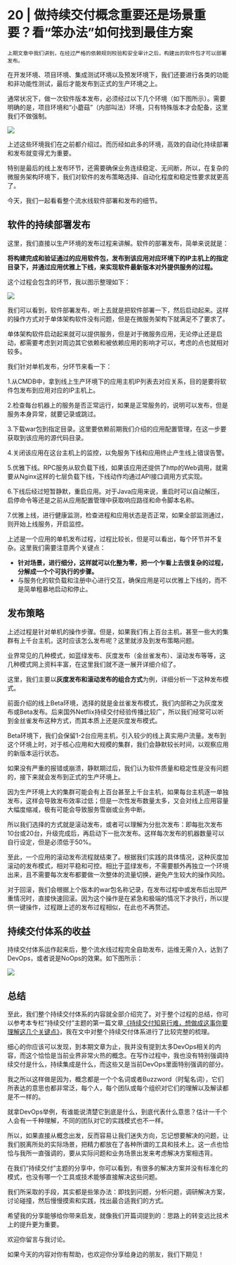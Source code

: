 # 20 | 做持续交付概念重要还是场景重要？看“笨办法”如何找到最佳方案

    上期文章中我们讲到，在经过严格的依赖规则校验和安全审计之后，构建出的软件包才可以部署发布。

在开发环境、项目环境、集成测试环境以及预发环境下，我们还要进行各类的功能和非功能性测试，最后才能发布到正式的生产环境之上。

通常状况下，做一次软件版本发布，必须经过以下几个环境（如下图所示）。需要明确的是，项目环境和“小蘑菇”（内部叫法）环境，只有特殊版本才会配备，这里我们不做强制。

![](https://static001.geekbang.org/resource/image/36/6e/36066f4cc87bf4337a4f84e42cfd256e.jpg)

上述这些环境我们在之前都介绍过。而历经如此多的环境，高效的自动化持续部署和发布就变得尤为重要。

特别是最后的线上发布环节，还需要确保业务连续稳定、无间断，所以，在复杂的微服务架构环境下，我们对软件的发布策略选择、自动化程度和稳定性要求就更高了。

今天，我们一起看看整个流水线软件部署和发布的细节。

## 软件的持续部署发布

这里，我们直接以生产环境的发布过程来讲解。软件的部署发布，简单来说就是：

**将构建完成和验证通过的应用软件包，发布到该应用对应环境下的IP主机上的指定目录下，并通过应用优雅上下线，来实现软件最新版本对外提供服务的过程。**

这个过程会包含的环节，我以图示整理如下：

![](https://static001.geekbang.org/resource/image/71/b0/71bf16155f4071bda146db69a3ac67b0.jpg)

我们可以看到，软件部署发布，听上去就是把软件部署一下，然后启动起来。这样的操作方式对于单体架构软件没有问题，但是在微服务架构下就满足不了要求了。

单体架构软件启动起来就可以提供服务，但是对于微服务应用，无论停止还是启动，都需要考虑到对周边其它依赖和被依赖应用的影响才可以，考虑的点也就相对较多。

我们针对单机发布，分环节来看一下：

1.从CMDB中，拿到线上生产环境下的应用主机IP列表去对应关系，目的是要将软件包发布到应用对应的IP主机上。

2.检查每台机器上的服务是否正常运行，如果是正常服务的，说明可以发布，但是服务本身异常，就要记录或跳过。

3.下载war包到指定目录。这里要依赖前期我们介绍的应用配置管理，在这一步要获取到该应用的源代码目录。

4.关闭该应用在这台主机上的监控，以免服务下线和应用终止产生线上错误告警。

5.优雅下线。RPC服务从软负载下线，如果该应用还提供了http的Web调用，就需要从Nginx这样的七层负载下线，下线动作均通过API接口调用方式实现。

6.下线后经过短暂静默，重启应用。对于Java应用来说，重启时可以自动解压，启停命令等还是之前从应用配置管理中获取响应路径和命令脚本名称。

7.优雅上线，进行健康监测，检查进程和应用状态是否正常，如果全部监测通过，则开始上线服务，开启监控。

上述是一个应用的单机发布过程，过程比较长，但是可以看出，每个环节并不复杂。这里我们需要注意两个关键点：

*   **针对场景，进行细分，这样就可以化整为零，把一个乍看上去很复杂的过程，分解成一个个可执行的步骤。**
*   与服务化的软负载和注册中心进行交互，确保应用是可以优雅上下线的，而不是简单粗暴地启动和停止。

## 发布策略

上述过程是针对单机的操作步骤。但是，如果我们有上百台主机，甚至一些大的集群有上千台主机，这时应该怎么发布呢？这里就涉及到发布策略问题。

业界常见的几种模式，如蓝绿发布、灰度发布（金丝雀发布）、滚动发布等等，这几种模式网上资料丰富，在这里我们就不逐一展开详细介绍了。

这里，我们主要以**灰度发布和滚动发布的组合方式**为例，详细分析一下这种发布模式。

前面介绍的线上Beta环境，选择的就是金丝雀发布模式，我们内部称之为灰度发布或Beta发布。后来国外Netflix持续交付经验传播比较广，所以我们经常可以听到金丝雀发布这种方式，而其本质上还是灰度发布模式。

Beta环境下，我们会保留1-2台应用主机，引入较少的线上真实用户流量。发布到这个环境上时，对于核心应用和大规模的集群，我们会静默较长时间，以观察应用的新版本运行状态。

如果没有严重的报错或崩溃，静默期过后，我们认为软件质量和稳定性是没有问题的，接下来就会发布到正式的生产环境上。

因为生产环境上大的集群可能会有上百台甚至上千台主机，如果每台主机逐一单独发布，这样会导致发布效率过低；但是一次性发布数量太多，又会对线上应用容量大幅度缩减，极有可能会导致服务雪崩或业务中断。

所以我们选择的方式就是滚动发布，或者可以理解为分批次发布：即每批次发布10台或20台，升级完成后，再启动下一批次发布。这样每次发布的机器数量可以自行设定，但是必须低于50%。

至此，一个应用的滚动发布流程就结束了。根据我们实践的具体情况，这种灰度加滚动的发布模式，相对平稳和可控。相比于蓝绿发布，不需要额外再独立一个环境出来，且不需要每次发布都要做一次整体的流量切换，避免产生较大的操作风险。

对于回滚，我们会根据上个版本的war包名称记录，在发布过程中或发布后出现严重情况时，直接快速回滚。因为这个操作是在紧急和极端的情况下才执行，所以提供一键操作，过程跟上述的发布过程相似，在此也不再赘述。

## 持续交付体系的收益

持续交付体系运作起来后，整个流水线过程完全自助发布，运维无需介入，达到了DevOps，或者说是NoOps的效果。如下图所示：

![](https://static001.geekbang.org/resource/image/e5/2f/e5970628742eda8e67e2b9509fcde02f.jpg)

## 总结

至此，我们整个持续交付体系的内容就全部介绍完了。对于整个过程的总结，你可以参考本专栏“持续交付”主题的第一篇文章[《持续交付知易行难，想做成这事你要理解这几个关键点》](https://time.geekbang.org/column/article/2631)，我在文中对整个持续交付体系进行了比较完整的梳理。

细心的你应该可以发现，到本期文章为止，我并没有提到太多DevOps相关的内容，而这个恰恰是当前业界非常火热的概念。在写作过程中，我也没有特别强调持续交付是什么，持续集成是什么，而这些又是当前DevOps里面特别强调的部分。

我之所以这样做是因为，概念都是一个个名词或者Buzzword（时髦名词），它们所表达的意思也都非常泛，每个人，每个团队或每个组织对它们的理解以及解读都是不一样的。

就拿DevOps举例，有谁能说清楚它到底是什么，到底代表什么意思？估计一千个人会有一千种理解，不同的团队对它的实践模式也不一样。

所以，如果直接从概念出发，反而容易让我们迷失方向，忘记想要解决的问题，让我们脱离所处的实际场景，把精力都放在了各种所谓的工具和技术上。这一点也恰恰与我所一直强调的，要从实际问题和业务场景出发来考虑解决方案相违背。

在我们“持续交付”主题的分享中，你可以看到，有很多的解决方案并没有标准化的模式，也没有哪一个工具或技术能够直接解决这些问题。

我们所采取的手段，其实都是些笨办法：即找到问题，分析问题，调研解决方案，讨论碰撞，然后慢慢摸索和实践，找出最合适我们的方式。

希望我的分享能够给你带来启发，就像我们开篇词提到的：思路上的转变远比技术上的提升更为重要。

欢迎你留言与我讨论。

如果今天的内容对你有帮助，也欢迎你分享给身边的朋友，我们下期见！
    